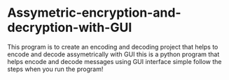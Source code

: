 # Assymetric-encryption-and-decryption-with-GUI
This program is to create an encoding and decoding project that helps to encode and decode assymetrically with GUI
this is a python program that helps encode and decode messages using GUI interface
simple follow the steps when you run the program!
